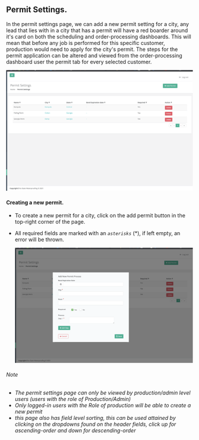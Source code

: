 ## Permit Settings.

In the permit settings page, we can add a new permit setting for a city, any lead that lies with in a city that has a
permit will have a red boarder around it's card on both the scheduling and order-processing dashboards.
This will mean that before any job is performed for this specific customer, production would need to apply for the city's
permit. The steps for the permit application can be altered and viewed from the order-processing dashboard user the
permit tab for every selected customer.

![Permit setting's page](/scheduling/images/permit-setting-page.png?raw=true "Permit Settings")

#### Creating a new permit.
* To create a new permit for a city, click on the add permit button in the  top-right corner of the page.
* All required fields are marked with an _`asterisks`_ (*), if left empty, an error will be thrown.

    ![New Permit Form screenshot](/scheduling/images/new-permit-form.png?raw=true "New Permit Form")

###### Note
* _The permit settings page can only be viewed by production/admin level users (users with the role of Production/Admin)_
* _Only logged-in users with the Role of production will be able to create a new permit_
* _this page also has field level sorting, this can be used attained by clicking on the dropdowns found on the header
  fields, click up for ascending-order and down for descending-order_

